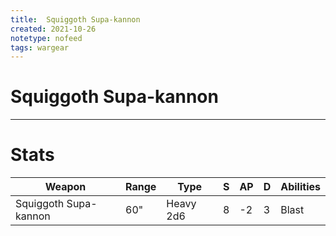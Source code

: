 ```yaml
---
title:  Squiggoth Supa-kannon
created: 2021-10-26
notetype: nofeed
tags: wargear
---
```


# Squiggoth Supa-kannon

---

# Stats

| Weapon                | Range | Type      | S   | AP  | D   | Abilities |
| --------------------- | ----- | --------- | --- | --- | --- | --------- |
| Squiggoth Supa-kannon | 60"   | Heavy 2d6 | 8   | -2  | 3   | Blast     |